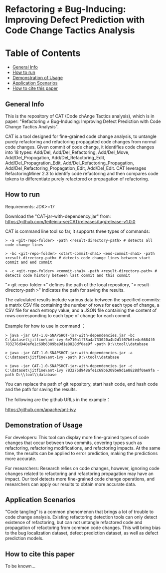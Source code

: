 # Refactoring ≠ Bug-Inducing: Improving Defect Prediction with Code Change Tactics Analysis

# Table of Contents

- [General Info](#general-info)
- [How to run](#how-to-run)
- [Demonstration of Usage](#demonstration-of-usage)
- [Application Scenarios](#application-scenarios)
- [How to cite this paper](#how-to-cite-this-paper)

## General Info

This is the repository of CAT (Code chAnge Tactics analysis), which is in paper: "Refactoring ≠ Bug-Inducing: Improving Defect Prediction with Code Change Tactics Analysis".

CAT is a tool designed for fine-grained code change analysis, to untangle purely refactoring and refactoring propagated code changes from normal code changes. Given commit of code change, it identifies code changes into 18 types: Add/Del, Add/Del_Refactoring, Add/Del_Move, Add/Del_Propogation, Add/Del_Refactoring_Edit, Add/Del_Propagration_Edit, Add/Del_Refactoring_Propagation, Add/Del_Refactoring_Propagation_Edit, Add/Del_Edit. CAT leverages RefactoringMiner 2.3 to identify code refactoring and then compares code tokens to differentiate purely refactored or propagation of refactoring.

## How to run

Requirements: JDK>=17

Download the "CAT-jar-with-dependency.jar" from: https://github.com/feifeiniu-se/CAT/releases/tag/release-v1.0.0

CAT is command line tool so far, it supports three types of commands:

```
> -a <git-repo-folder> -path <result-directory-path> # detects all code change lines

> -bc <git-repo-folder> <start-commit-sha1> <end-commit-sha1> -path <result-directory-path> # detects code change lines between start commit and end commit

> -c <git-repo-folder> <commit-sha1> -path <result-directory-path> # detects code history between last commit and this commit
```

"&lt; git-repo-folder &gt;" defines the path of the local repository, "&lt; result-directory-path &gt;" indicates the path for saving the results.

The calculated results include various data between the specified commits: a matrix CSV file containing the number of rows for each type of change, a CSV file for each entropy value, and a JSON file containing the content of rows corresponding to each type of change for each commit.



Example for how to use in command ：

```
> java -jar CAT-1.0-SNAPSHOT-jar-with-dependencies.jar -bc C:\dataset\jitfine\ant-ivy 6e710a1f78a4a733020a4b2d1f07b6fe4c6684f0 783276d948afe1c69b6309be9d1e8828df0ae9f -path D:\\tool\\database

> java -jar CAT-1.0-SNAPSHOT-jar-with-dependencies.jar -a C:\dataset\jitfine\ant-ivy -path D:\\tool\\database

> java -jar CAT-1.0-SNAPSHOT-jar-with-dependencies.jar -c C:\dataset\jitfine\ant-ivy 783276d948afe1c69b6309be9d1e8828df0ae9fa -path D:\\tool\\database
```

You can replace the path of git repository, start hash code, end hash code and the path  for saving the results.

The following are the github URLs in the example：

https://github.com/apache/ant-ivy

## Demonstration of Usage

For developers: This tool can display more fine-grained types of code changes that occur between two commits, covering types such as refactoring, refactoring modifications, and refactoring impacts. At the same time, the results can be applied to error prediction, making the predictions more accurate.

For researchers: Research relies on code changes, however, ignoring code changes related to refactoring and refactoring propagation may have an impact. Our tool detects more fine-grained code change operations, and researchers can apply our results to obtain more accurate data.


## Application Scenarios
"Code tangling" is a common phenomenon that brings a lot of trouble to code change analysis. Existing refactoring detection tools can only detect existence of refactoring, but can not untangle refactored code and propagation of refactoring from common code changes. This will bring bias to the bug localization dataset, defect prediction dataset, as well as defect prediction models.

## How to cite this paper
To be known...

